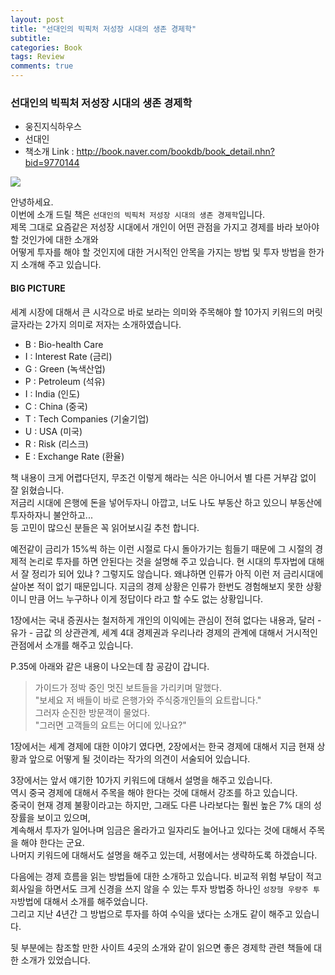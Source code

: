 ```yaml
---
layout: post
title: "선대인의 빅픽처 저성장 시대의 생존 경제학"
subtitle:  
categories: Book
tags: Review
comments: true
---
```


### 선대인의 빅픽처 저성장 시대의 생존 경제학
- 웅진지식하우스
- 선대인
- 책소개 Link : <http://book.naver.com/bookdb/book_detail.nhn?bid=9770144>

 ![](https://github.com/DevStarSJ/Study/blob/master/Blog/Review/Books/image/BigPicture.jpg?raw=true)  

안녕하세요.  
이번에 소개 드릴 책은 `선대인의 빅픽처 저성장 시대의 생존 경제학`입니다.  
제목 그대로 요즘같은 저성장 시대에서 개인이 어떤 관점을 가지고 경제를 바라 보아야 할 것인가에 대한 소개와  
어떻게 투자를 해야 할 것인지에 대한 거시적인 안목을 가지는 방법 및 투자 방법을 한가지 소개해 주고 있습니다.

#### BIG PICTURE

세계 시장에 대해서 큰 시각으로 바로 보라는 의미와 주목해야 할 10가지 키워드의 머릿글자라는 2가지 의미로 저자는 소개하였습니다.
- B : Bio-health Care
- I : Interest Rate (금리)
- G : Green (녹색산업)
- P : Petroleum (석유)
- I : India (인도)
- C : China (중국)
- T : Tech Companies (기술기업)
- U : USA (미국)
- R : Risk (리스크)
- E : Exchange Rate (환율)

책 내용이 크게 어렵다던지, 무조건 이렇게 해라는 식은 아니어서 별 다른 거부감 없이 잘 읽혔습니다.  
저금리 시대에 은행에 돈을 넣어두자니 아깝고,  너도 나도 부동산 하고 있으니 부동산에 투자하자니 불안하고...  
등 고민이 많으신 분들은 꼭 읽어보시길 추천 합니다.

예전같이 금리가 15%씩 하는 이런 시절로 다시 돌아가기는 힘들기 때문에 그 시절의 경제적 논리로 투자를 하면 안된다는 것을 설명해 주고 있습니다. 현 시대의 투자법에 대해서 잘 정리가 되어 있냐 ? 그렇지도 않습니다. 왜냐하면 인류가 아직 이런 저 금리시대에 살아본 적이 없기 때문입니다. 지금의 경제 상황은 인류가 한번도 경험해보지 못한 상황이니 만큼 어느 누구하나 이게 정답이다 라고 할 수도 없는 상황입니다.  

1장에서는 국내 증권사는 철저하게 개인의 이익에는 관심이 전혀 없다는 내용과, 달러 - 유가 - 금값 의 상관관계, 세계 4대 경제권과 우리나라 경제의 관계에 대해서 거시적인 관점에서 소개를 해주고 있습니다.

P.35에 아래와 같은 내용이 나오는데 참 공감이 갑니다.

>가이드가 정박 중인 멋진 보트들을 가리키며 말했다.  
"보세요 저 배들이 바로 은행가와 주식중개인들의 요트랍니다."  
그러자 순진한 방문객이 물었다.  
"그러면 고객들의 요트는 어디에 있나요?"

1장에서는 세계 경제에 대한 이야기 였다면, 2장에서는 한국 경제에 대해서 지금 현재 상황과 앞으로 어떻게 될 것이라는 작가의 의견이 서술되어 있습니다.

3장에서는 앞서 얘기한 10가지 키워드에 대해서 설명을 해주고 있습니다.  
역시 중국 경제에 대해서 주목을 해야 한다는 것에 대해서 강조를 하고 있습니다.  
중국이 현재 경제 불황이라고는 하지만, 그래도 다른 나라보다는 훨씬 높은 7% 대의 성장률을 보이고 있으며,  
계속해서 투자가 일어나며 임금은 올라가고 일자리도 늘어나고 있다는 것에 대해서 주목을 해야 한다는 군요.  
나머지 키워드에 대해서도 설명을 해주고 있는데, 서평에서는 생략하도록 하겠습니다.  

다음에는 경제 흐름을 읽는 방법들에 대한 소개하고 있습니다.
비교적 위험 부담이 적고 회사일을 하면서도 크게 신경을 쓰지 않을 수 있는 투자 방법중 하나인 `성장형 우량주 투자`방법에 대해서 소개를 해주었습니다.  
그리고 지난 4년간 그 방법으로 투자를 하여 수익을 냈다는 소개도 같이 해주고 있습니다.  

뒷 부분에는 참조할 만한 사이트 4곳의 소개와 같이 읽으면 좋은 경제학 관련 책들에 대한 소개가 있었습니다.
